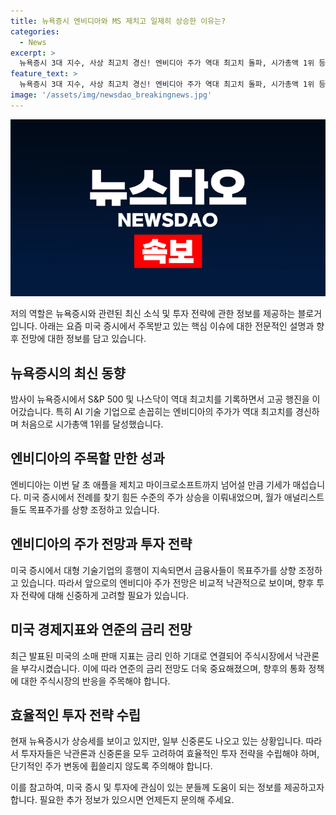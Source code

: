 ```yaml
---
title: 뉴욕증시 엔비디아와 MS 제치고 일제히 상승한 이유는?
categories:
  - News
excerpt: >
  뉴욕증시 3대 지수, 사상 최고치 경신! 엔비디아 주가 역대 최고치 돌파, 시가총액 1위 등극 - 뉴욕증시의 S&P500 및 나스닥이 사상 최고치로 마감하며 열풍이 이어지고 있는 가운데, 특히 AI 기업 엔비디아의 주가가 역대 최고치를 경신하여 시가총액 1위를 차지했습니다. 이에 대한 월가 애널리스트들의 상향 조정과 미국 경제지표에 따른 금리 인하 기대로 인한 낙관론과 신중론이 공존하는 상황에서의 투자 전략을 살펴보면서 뉴욕증시 상황을 파악해 봅니다.
feature_text: >
  뉴욕증시 3대 지수, 사상 최고치 경신! 엔비디아 주가 역대 최고치 돌파, 시가총액 1위 등극 - 뉴욕증시의 S&P500 및 나스닥이 사상 최고치로 마감하며 열풍이 이어지고 있는 가운데, 특히 AI 기업 엔비디아의 주가가 역대 최고치를 경신하여 시가총액 1위를 차지했습니다. 이에 대한 월가 애널리스트들의 상향 조정과 미국 경제지표에 따른 금리 인하 기대로 인한 낙관론과 신중론이 공존하는 상황에서의 투자 전략을 살펴보면서 뉴욕증시 상황을 파악해 봅니다.
image: '/assets/img/newsdao_breakingnews.jpg'
---
```


<p><img src="/assets/img/newsdao_breakingnews.jpg" alt="pcversion 속보" /></p>

<p>저의 역할은 뉴욕증시와 관련된 최신 소식 및 투자 전략에 관한 정보를 제공하는 블로거입니다. 아래는 요즘 미국 증시에서 주목받고 있는 핵심 이슈에 대한 전문적인 설명과 향후 전망에 대한 정보를 담고 있습니다.</p>

<h2 data-ke-size="size26">뉴욕증시의 최신 동향</h2>

<p data-ke-size="size16">밤사이 뉴욕증시에서 S&P 500 및 나스닥이 역대 최고치를 기록하면서 고공 행진을 이어갔습니다. 특히 AI 기술 기업으로 손꼽히는 엔비디아의 주가가 역대 최고치를 경신하며 처음으로 시가총액 1위를 달성했습니다.</p>

<h2 data-ke-size="size26">엔비디아의 주목할 만한 성과</h2>

<p data-ke-size="size16">엔비디아는 이번 달 초 애플을 제치고 마이크로소프트까지 넘어설 만큼 기세가 매섭습니다. 미국 증시에서 전례를 찾기 힘든 수준의 주가 상승을 이뤄내었으며, 월가 애널리스트들도 목표주가를 상향 조정하고 있습니다.</p>

<h2 data-ke-size="size26">엔비디아의 주가 전망과 투자 전략</h2>

<p data-ke-size="size16">미국 증시에서 대형 기술기업의 흥행이 지속되면서 금융사들이 목표주가를 상향 조정하고 있습니다. 따라서 앞으로의 엔비디아 주가 전망은 비교적 낙관적으로 보이며, 향후 투자 전략에 대해 신중하게 고려할 필요가 있습니다.</p>

<h2 data-ke-size="size26">미국 경제지표와 연준의 금리 전망</h2>

<p data-ke-size="size16">최근 발표된 미국의 소매 판매 지표는 금리 인하 기대로 연결되어 주식시장에서 낙관론을 부각시켰습니다. 이에 따라 연준의 금리 전망도 더욱 중요해졌으며, 향후의 통화 정책에 대한 주식시장의 반응을 주목해야 합니다.</p>

<h2 data-ke-size="size26">효율적인 투자 전략 수립</h2>

<p data-ke-size="size16">현재 뉴욕증시가 상승세를 보이고 있지만, 일부 신중론도 나오고 있는 상황입니다. 따라서 투자자들은 낙관론과 신중론을 모두 고려하여 효율적인 투자 전략을 수립해야 하며, 단기적인 주가 변동에 휩쓸리지 않도록 주의해야 합니다.</p>

<p>이를 참고하여, 미국 증시 및 투자에 관심이 있는 분들께 도움이 되는 정보를 제공하고자 합니다. 필요한 추가 정보가 있으시면 언제든지 문의해 주세요.</p>

